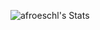 ![afroeschl's Stats](https://github-readme-stats.vercel.app/api?username=afroeschl&theme=dracula&show_icons=true&hide_border=true&count_private=true)
